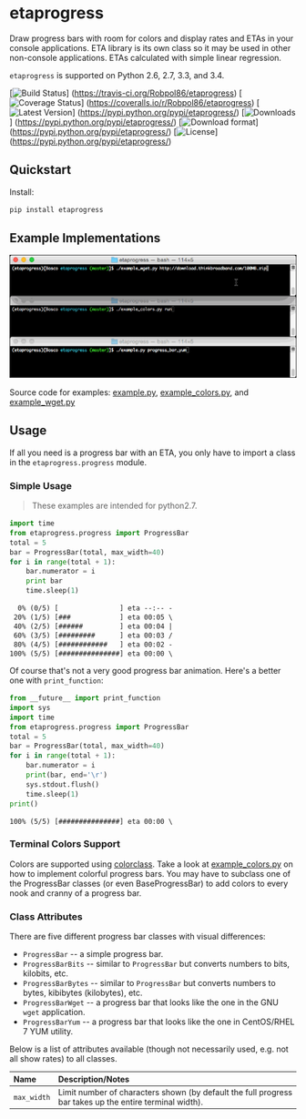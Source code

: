 # etaprogress

Draw progress bars with room for colors and display rates and ETAs in your console applications. ETA library is its own
class so it may be used in other non-console applications. ETAs calculated with simple linear regression.

`etaprogress` is supported on Python 2.6, 2.7, 3.3, and 3.4.

[![Build Status](https://travis-ci.org/Robpol86/etaprogress.svg?branch=master)]
(https://travis-ci.org/Robpol86/etaprogress)
[![Coverage Status](https://img.shields.io/coveralls/Robpol86/etaprogress.svg)]
(https://coveralls.io/r/Robpol86/etaprogress)
[![Latest Version](https://pypip.in/version/etaprogress/badge.png)]
(https://pypi.python.org/pypi/etaprogress/)
[![Downloads](https://pypip.in/download/etaprogress/badge.png)]
(https://pypi.python.org/pypi/etaprogress/)
[![Download format](https://pypip.in/format/etaprogress/badge.png)]
(https://pypi.python.org/pypi/etaprogress/)
[![License](https://pypip.in/license/etaprogress/badge.png)]
(https://pypi.python.org/pypi/etaprogress/)

## Quickstart

Install:
```bash
pip install etaprogress
```

## Example Implementations

![Example Scripts Screenshot](/example.gif?raw=true "Example Scripts Screenshot")

Source code for examples: [example.py](example.py), [example_colors.py](example_colors.py),
and [example_wget.py](example_wget.py)

## Usage

If all you need is a progress bar with an ETA, you only have to import a class in the `etaprogress.progress` module.

### Simple Usage

> These examples are intended for python2.7.

```python
import time
from etaprogress.progress import ProgressBar
total = 5
bar = ProgressBar(total, max_width=40)
for i in range(total + 1):
    bar.numerator = i
    print bar
    time.sleep(1)
```

```
  0% (0/5) [               ] eta --:-- -
 20% (1/5) [###            ] eta 00:05 \
 40% (2/5) [######         ] eta 00:04 |
 60% (3/5) [#########      ] eta 00:03 /
 80% (4/5) [############   ] eta 00:02 -
100% (5/5) [###############] eta 00:00 \
```

Of course that's not a very good progress bar animation. Here's a better one with `print_function`:

```python
from __future__ import print_function
import sys
import time
from etaprogress.progress import ProgressBar
total = 5
bar = ProgressBar(total, max_width=40)
for i in range(total + 1):
    bar.numerator = i
    print(bar, end='\r')
    sys.stdout.flush()
    time.sleep(1)
print()
```

```
100% (5/5) [###############] eta 00:00 \
```

### Terminal Colors Support

Colors are supported using [colorclass](https://github.com/Robpol86/colorclass). Take a look at
[example_colors.py](example_colors.py) on how to implement colorful progress bars. You may have to subclass one of the
ProgressBar classes (or even BaseProgressBar) to add colors to every nook and cranny of a progress bar.

### Class Attributes

There are five different progress bar classes with visual differences:

* `ProgressBar` -- a simple progress bar.
* `ProgressBarBits` -- similar to `ProgressBar` but converts numbers to bits, kilobits, etc.
* `ProgressBarBytes` -- similar to `ProgressBar` but converts numbers to bytes, kibibytes (kilobytes), etc.
* `ProgressBarWget` -- a progress bar that looks like the one in the GNU `wget` application.
* `ProgressBarYum` -- a progress bar that looks like the one in CentOS/RHEL 7 YUM utility.

Below is a list of attributes available (though not necessarily used, e.g. not all show rates) to all classes.

Name | Description/Notes
:--- | :----------------
`max_width` | Limit number of characters shown (by default the full progress bar takes up the entire terminal width).
